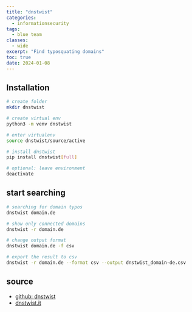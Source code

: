 ```yaml
---
title: "dnstwist"
categories: 
  - informationsecurity
tags:
  - blue team
classes: 
  - wide
excerpt: "Find typosquating domains"
toc: true
date: 2024-01-08
---
```


## Installation

```bash
# create folder
mkdir dnstwist

# create virtual env
python3 -m venv dnstwist

# enter virtualenv
source dnstwist/source/active

# install dnstwist
pip install dnstwist[full]

# optional: leave environment
deactivate
```

## start searching

```bash
# searching for domain typos
dnstwist domain.de

# show only connected domains
dnstwist -r domain.de

# change output format
dnstwist domain.de -f csv

# export the result to csv
dnstwist -r domain.de --format csv --output dnstwist_domain-de.csv
```

## source

* [github: dnstwist][def]
* [dnstwist.it][def1]

[def]: https://github.com/elceef/dnstwist
[def1]: https://dnstwist.it/
